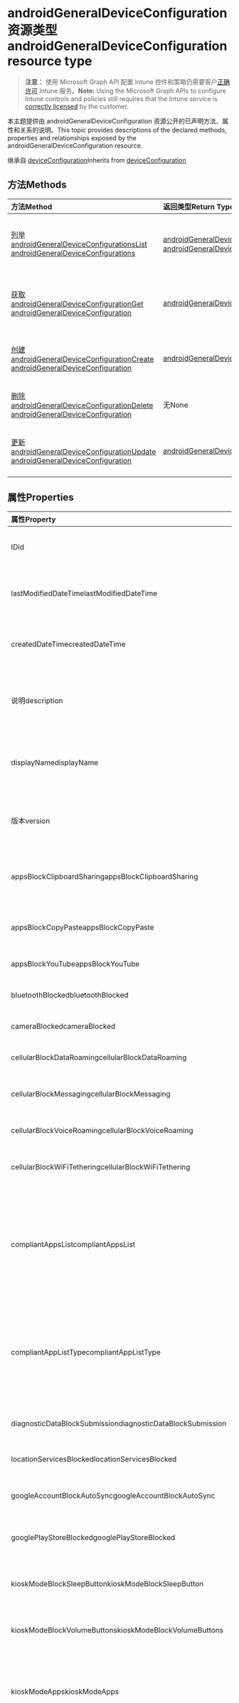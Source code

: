 # <a name="androidgeneraldeviceconfiguration-resource-type"></a><span data-ttu-id="94e2b-101">androidGeneralDeviceConfiguration 资源类型</span><span class="sxs-lookup"><span data-stu-id="94e2b-101">androidGeneralDeviceConfiguration resource type</span></span>

> <span data-ttu-id="94e2b-102">**注意：** 使用 Microsoft Graph API 配置 Intune 控件和策略仍需要客户[正确许可](https://go.microsoft.com/fwlink/?linkid=839381) Intune 服务。</span><span class="sxs-lookup"><span data-stu-id="94e2b-102">**Note:** Using the Microsoft Graph APIs to configure Intune controls and policies still requires that the Intune service is [correctly licensed](https://go.microsoft.com/fwlink/?linkid=839381) by the customer.</span></span>

<span data-ttu-id="94e2b-103">本主题提供由 androidGeneralDeviceConfiguration 资源公开的已声明方法、属性和关系的说明。</span><span class="sxs-lookup"><span data-stu-id="94e2b-103">This topic provides descriptions of the declared methods, properties and relationships exposed by the androidGeneralDeviceConfiguration resource.</span></span>

<span data-ttu-id="94e2b-104">继承自 [deviceConfiguration](../resources/intune_deviceconfig_deviceconfiguration.md)</span><span class="sxs-lookup"><span data-stu-id="94e2b-104">Inherits from [deviceConfiguration](../resources/intune_deviceconfig_deviceconfiguration.md)</span></span>

## <a name="methods"></a><span data-ttu-id="94e2b-105">方法</span><span class="sxs-lookup"><span data-stu-id="94e2b-105">Methods</span></span>
|<span data-ttu-id="94e2b-106">方法</span><span class="sxs-lookup"><span data-stu-id="94e2b-106">Method</span></span>|<span data-ttu-id="94e2b-107">返回类型</span><span class="sxs-lookup"><span data-stu-id="94e2b-107">Return Type</span></span>|<span data-ttu-id="94e2b-108">说明</span><span class="sxs-lookup"><span data-stu-id="94e2b-108">Description</span></span>|
|:---|:---|:---|
|[<span data-ttu-id="94e2b-109">列举 androidGeneralDeviceConfigurations</span><span class="sxs-lookup"><span data-stu-id="94e2b-109">List androidGeneralDeviceConfigurations</span></span>](../api/intune_deviceconfig_androidgeneraldeviceconfiguration_list.md)|<span data-ttu-id="94e2b-110">[androidGeneralDeviceConfiguration](../resources/intune_deviceconfig_androidgeneraldeviceconfiguration.md) 集合</span><span class="sxs-lookup"><span data-stu-id="94e2b-110">[androidGeneralDeviceConfiguration](../resources/intune_deviceconfig_androidgeneraldeviceconfiguration.md) collection</span></span>|<span data-ttu-id="94e2b-111">列出 [androidGeneralDeviceConfiguration](../resources/intune_deviceconfig_androidgeneraldeviceconfiguration.md) 对象的属性和关系。</span><span class="sxs-lookup"><span data-stu-id="94e2b-111">List properties and relationships of the [androidGeneralDeviceConfiguration](../resources/intune_deviceconfig_androidgeneraldeviceconfiguration.md) objects.</span></span>|
|[<span data-ttu-id="94e2b-112">获取 androidGeneralDeviceConfiguration</span><span class="sxs-lookup"><span data-stu-id="94e2b-112">Get androidGeneralDeviceConfiguration</span></span>](../api/intune_deviceconfig_androidgeneraldeviceconfiguration_get.md)|[<span data-ttu-id="94e2b-113">androidGeneralDeviceConfiguration</span><span class="sxs-lookup"><span data-stu-id="94e2b-113">androidGeneralDeviceConfiguration</span></span>](../resources/intune_deviceconfig_androidgeneraldeviceconfiguration.md)|<span data-ttu-id="94e2b-114">读取 [androidGeneralDeviceConfiguration](../resources/intune_deviceconfig_androidgeneraldeviceconfiguration.md) 对象的属性和关系。</span><span class="sxs-lookup"><span data-stu-id="94e2b-114">Read properties and relationships of the [androidGeneralDeviceConfiguration](../resources/intune_deviceconfig_androidgeneraldeviceconfiguration.md) object.</span></span>|
|[<span data-ttu-id="94e2b-115">创建 androidGeneralDeviceConfiguration</span><span class="sxs-lookup"><span data-stu-id="94e2b-115">Create androidGeneralDeviceConfiguration</span></span>](../api/intune_deviceconfig_androidgeneraldeviceconfiguration_create.md)|[<span data-ttu-id="94e2b-116">androidGeneralDeviceConfiguration</span><span class="sxs-lookup"><span data-stu-id="94e2b-116">androidGeneralDeviceConfiguration</span></span>](../resources/intune_deviceconfig_androidgeneraldeviceconfiguration.md)|<span data-ttu-id="94e2b-117">创建新的 [androidGeneralDeviceConfiguration](../resources/intune_deviceconfig_androidgeneraldeviceconfiguration.md) 对象。</span><span class="sxs-lookup"><span data-stu-id="94e2b-117">Create a new [androidGeneralDeviceConfiguration](../resources/intune_deviceconfig_androidgeneraldeviceconfiguration.md) object.</span></span>|
|[<span data-ttu-id="94e2b-118">删除 androidGeneralDeviceConfiguration</span><span class="sxs-lookup"><span data-stu-id="94e2b-118">Delete androidGeneralDeviceConfiguration</span></span>](../api/intune_deviceconfig_androidgeneraldeviceconfiguration_delete.md)|<span data-ttu-id="94e2b-119">无</span><span class="sxs-lookup"><span data-stu-id="94e2b-119">None</span></span>|<span data-ttu-id="94e2b-120">删除 [androidGeneralDeviceConfiguration](../resources/intune_deviceconfig_androidgeneraldeviceconfiguration.md)。</span><span class="sxs-lookup"><span data-stu-id="94e2b-120">Deletes a [androidGeneralDeviceConfiguration](../resources/intune_deviceconfig_androidgeneraldeviceconfiguration.md).</span></span>|
|[<span data-ttu-id="94e2b-121">更新 androidGeneralDeviceConfiguration</span><span class="sxs-lookup"><span data-stu-id="94e2b-121">Update androidGeneralDeviceConfiguration</span></span>](../api/intune_deviceconfig_androidgeneraldeviceconfiguration_update.md)|[<span data-ttu-id="94e2b-122">androidGeneralDeviceConfiguration</span><span class="sxs-lookup"><span data-stu-id="94e2b-122">androidGeneralDeviceConfiguration</span></span>](../resources/intune_deviceconfig_androidgeneraldeviceconfiguration.md)|<span data-ttu-id="94e2b-123">更新 [androidGeneralDeviceConfiguration](../resources/intune_deviceconfig_androidgeneraldeviceconfiguration.md) 对象的属性。</span><span class="sxs-lookup"><span data-stu-id="94e2b-123">Update the properties of a [androidGeneralDeviceConfiguration](../resources/intune_deviceconfig_androidgeneraldeviceconfiguration.md) object.</span></span>|

## <a name="properties"></a><span data-ttu-id="94e2b-124">属性</span><span class="sxs-lookup"><span data-stu-id="94e2b-124">Properties</span></span>
|<span data-ttu-id="94e2b-125">属性</span><span class="sxs-lookup"><span data-stu-id="94e2b-125">Property</span></span>|<span data-ttu-id="94e2b-126">类型</span><span class="sxs-lookup"><span data-stu-id="94e2b-126">Type</span></span>|<span data-ttu-id="94e2b-127">说明</span><span class="sxs-lookup"><span data-stu-id="94e2b-127">Description</span></span>|
|:---|:---|:---|
|<span data-ttu-id="94e2b-128">ID</span><span class="sxs-lookup"><span data-stu-id="94e2b-128">id</span></span>|<span data-ttu-id="94e2b-129">字符串</span><span class="sxs-lookup"><span data-stu-id="94e2b-129">String</span></span>|<span data-ttu-id="94e2b-130">实体的键。</span><span class="sxs-lookup"><span data-stu-id="94e2b-130">Key of the entity.</span></span> <span data-ttu-id="94e2b-131">继承自 [deviceConfiguration](../resources/intune_deviceconfig_deviceconfiguration.md)</span><span class="sxs-lookup"><span data-stu-id="94e2b-131">Inherited from [deviceConfiguration](../resources/intune_deviceconfig_deviceconfiguration.md)</span></span>|
|<span data-ttu-id="94e2b-132">lastModifiedDateTime</span><span class="sxs-lookup"><span data-stu-id="94e2b-132">lastModifiedDateTime</span></span>|<span data-ttu-id="94e2b-133">DateTimeOffset</span><span class="sxs-lookup"><span data-stu-id="94e2b-133">DateTimeOffset</span></span>|<span data-ttu-id="94e2b-134">上次修改对象的日期/时间。</span><span class="sxs-lookup"><span data-stu-id="94e2b-134">DateTime the object was last modified.</span></span> <span data-ttu-id="94e2b-135">继承自 [deviceConfiguration](../resources/intune_deviceconfig_deviceconfiguration.md)</span><span class="sxs-lookup"><span data-stu-id="94e2b-135">Inherited from [deviceConfiguration](../resources/intune_deviceconfig_deviceconfiguration.md)</span></span>|
|<span data-ttu-id="94e2b-136">createdDateTime</span><span class="sxs-lookup"><span data-stu-id="94e2b-136">createdDateTime</span></span>|<span data-ttu-id="94e2b-137">DateTimeOffset</span><span class="sxs-lookup"><span data-stu-id="94e2b-137">DateTimeOffset</span></span>|<span data-ttu-id="94e2b-138">创建对象的日期/时间。</span><span class="sxs-lookup"><span data-stu-id="94e2b-138">DateTime the object was created.</span></span> <span data-ttu-id="94e2b-139">继承自 [deviceConfiguration](../resources/intune_deviceconfig_deviceconfiguration.md)</span><span class="sxs-lookup"><span data-stu-id="94e2b-139">Inherited from [deviceConfiguration](../resources/intune_deviceconfig_deviceconfiguration.md)</span></span>|
|<span data-ttu-id="94e2b-140">说明</span><span class="sxs-lookup"><span data-stu-id="94e2b-140">description</span></span>|<span data-ttu-id="94e2b-141">ID</span><span class="sxs-lookup"><span data-stu-id="94e2b-141">String</span></span>|<span data-ttu-id="94e2b-142">管理员提供的设备配置的说明。</span><span class="sxs-lookup"><span data-stu-id="94e2b-142">Admin provided description of the Device Configuration.</span></span> <span data-ttu-id="94e2b-143">继承自 [deviceConfiguration](../resources/intune_deviceconfig_deviceconfiguration.md)</span><span class="sxs-lookup"><span data-stu-id="94e2b-143">Inherited from [deviceConfiguration](../resources/intune_deviceconfig_deviceconfiguration.md)</span></span>|
|<span data-ttu-id="94e2b-144">displayName</span><span class="sxs-lookup"><span data-stu-id="94e2b-144">displayName</span></span>|<span data-ttu-id="94e2b-145">ID</span><span class="sxs-lookup"><span data-stu-id="94e2b-145">String</span></span>|<span data-ttu-id="94e2b-146">管理员提供的设备配置的名称。</span><span class="sxs-lookup"><span data-stu-id="94e2b-146">Admin provided name of the device configuration.</span></span> <span data-ttu-id="94e2b-147">继承自 [deviceConfiguration](../resources/intune_deviceconfig_deviceconfiguration.md)</span><span class="sxs-lookup"><span data-stu-id="94e2b-147">Inherited from [deviceConfiguration](../resources/intune_deviceconfig_deviceconfiguration.md)</span></span>|
|<span data-ttu-id="94e2b-148">版本</span><span class="sxs-lookup"><span data-stu-id="94e2b-148">version</span></span>|<span data-ttu-id="94e2b-149">Int32</span><span class="sxs-lookup"><span data-stu-id="94e2b-149">Int32</span></span>|<span data-ttu-id="94e2b-150">设备配置的版本。</span><span class="sxs-lookup"><span data-stu-id="94e2b-150">Version of the device configuration.</span></span> <span data-ttu-id="94e2b-151">继承自 [deviceConfiguration](../resources/intune_deviceconfig_deviceconfiguration.md)</span><span class="sxs-lookup"><span data-stu-id="94e2b-151">Inherited from [deviceConfiguration](../resources/intune_deviceconfig_deviceconfiguration.md)</span></span>|
|<span data-ttu-id="94e2b-152">appsBlockClipboardSharing</span><span class="sxs-lookup"><span data-stu-id="94e2b-152">appsBlockClipboardSharing</span></span>|<span data-ttu-id="94e2b-153">布尔值</span><span class="sxs-lookup"><span data-stu-id="94e2b-153">Boolean</span></span>|<span data-ttu-id="94e2b-154">指示是否阻止剪贴板共享以在应用程序之间复制和粘贴。</span><span class="sxs-lookup"><span data-stu-id="94e2b-154">Indicates whether or not to block clipboard sharing to copy and paste between applications.</span></span>|
|<span data-ttu-id="94e2b-155">appsBlockCopyPaste</span><span class="sxs-lookup"><span data-stu-id="94e2b-155">appsBlockCopyPaste</span></span>|<span data-ttu-id="94e2b-156">布尔值</span><span class="sxs-lookup"><span data-stu-id="94e2b-156">Boolean</span></span>|<span data-ttu-id="94e2b-157">指示是否阻止在应用程序内复制和粘贴。</span><span class="sxs-lookup"><span data-stu-id="94e2b-157">Indicates whether or not to block copy and paste within applications.</span></span>|
|<span data-ttu-id="94e2b-158">appsBlockYouTube</span><span class="sxs-lookup"><span data-stu-id="94e2b-158">appsBlockYouTube</span></span>|<span data-ttu-id="94e2b-159">布尔值</span><span class="sxs-lookup"><span data-stu-id="94e2b-159">Boolean</span></span>|<span data-ttu-id="94e2b-160">指示是否阻止 YouTube 应用。</span><span class="sxs-lookup"><span data-stu-id="94e2b-160">Indicates whether or not to block the YouTube app.</span></span>|
|<span data-ttu-id="94e2b-161">bluetoothBlocked</span><span class="sxs-lookup"><span data-stu-id="94e2b-161">bluetoothBlocked</span></span>|<span data-ttu-id="94e2b-162">布尔值</span><span class="sxs-lookup"><span data-stu-id="94e2b-162">Boolean</span></span>|<span data-ttu-id="94e2b-163">指示是否阻止蓝牙。</span><span class="sxs-lookup"><span data-stu-id="94e2b-163">Indicates whether or not to block Bluetooth.</span></span>|
|<span data-ttu-id="94e2b-164">cameraBlocked</span><span class="sxs-lookup"><span data-stu-id="94e2b-164">cameraBlocked</span></span>|<span data-ttu-id="94e2b-165">布尔值</span><span class="sxs-lookup"><span data-stu-id="94e2b-165">Boolean</span></span>|<span data-ttu-id="94e2b-166">指示是否阻止照相机的使用。</span><span class="sxs-lookup"><span data-stu-id="94e2b-166">Indicates whether or not to block the use of the camera.</span></span>|
|<span data-ttu-id="94e2b-167">cellularBlockDataRoaming</span><span class="sxs-lookup"><span data-stu-id="94e2b-167">cellularBlockDataRoaming</span></span>|<span data-ttu-id="94e2b-168">布尔值</span><span class="sxs-lookup"><span data-stu-id="94e2b-168">Boolean</span></span>|<span data-ttu-id="94e2b-169">指示是否阻止数据漫游。</span><span class="sxs-lookup"><span data-stu-id="94e2b-169">Indicates whether or not to block data roaming.</span></span>|
|<span data-ttu-id="94e2b-170">cellularBlockMessaging</span><span class="sxs-lookup"><span data-stu-id="94e2b-170">cellularBlockMessaging</span></span>|<span data-ttu-id="94e2b-171">布尔值</span><span class="sxs-lookup"><span data-stu-id="94e2b-171">Boolean</span></span>|<span data-ttu-id="94e2b-172">指示是否阻止 SMS/MMS 消息。</span><span class="sxs-lookup"><span data-stu-id="94e2b-172">Indicates whether or not to block SMS/MMS messaging.</span></span>|
|<span data-ttu-id="94e2b-173">cellularBlockVoiceRoaming</span><span class="sxs-lookup"><span data-stu-id="94e2b-173">cellularBlockVoiceRoaming</span></span>|<span data-ttu-id="94e2b-174">布尔值</span><span class="sxs-lookup"><span data-stu-id="94e2b-174">Boolean</span></span>|<span data-ttu-id="94e2b-175">指示是否阻止语音漫游。</span><span class="sxs-lookup"><span data-stu-id="94e2b-175">Indicates whether or not to block voice roaming.</span></span>|
|<span data-ttu-id="94e2b-176">cellularBlockWiFiTethering</span><span class="sxs-lookup"><span data-stu-id="94e2b-176">cellularBlockWiFiTethering</span></span>|<span data-ttu-id="94e2b-177">布尔值</span><span class="sxs-lookup"><span data-stu-id="94e2b-177">Boolean</span></span>|<span data-ttu-id="94e2b-178">指示是否阻止同步 Wi-Fi 网络共享。</span><span class="sxs-lookup"><span data-stu-id="94e2b-178">Indicates whether or not to block syncing Wi-Fi tethering.</span></span>|
|<span data-ttu-id="94e2b-179">compliantAppsList</span><span class="sxs-lookup"><span data-stu-id="94e2b-179">compliantAppsList</span></span>|<span data-ttu-id="94e2b-180">[appListItem](../resources/intune_deviceconfig_applistitem.md) 集合</span><span class="sxs-lookup"><span data-stu-id="94e2b-180">[appListItem](../resources/intune_deviceconfig_applistitem.md) collection</span></span>|<span data-ttu-id="94e2b-181">符合性中的应用列表（允许列表或阻止列表，由 CompliantAppListType 控制）。</span><span class="sxs-lookup"><span data-stu-id="94e2b-181">List of apps in the compliance (either allow list or block list, controlled by CompliantAppListType).</span></span> <span data-ttu-id="94e2b-182">该集合最多可包含 10000 个元素。</span><span class="sxs-lookup"><span data-stu-id="94e2b-182">This collection can contain a maximum of 10000 elements.</span></span>|
|<span data-ttu-id="94e2b-183">compliantAppListType</span><span class="sxs-lookup"><span data-stu-id="94e2b-183">compliantAppListType</span></span>|[<span data-ttu-id="94e2b-184">appListType</span><span class="sxs-lookup"><span data-stu-id="94e2b-184">appListType</span></span>](../resources/intune_deviceconfig_applisttype.md)|<span data-ttu-id="94e2b-185">CompliantAppsList 中的列表类型。</span><span class="sxs-lookup"><span data-stu-id="94e2b-185">Type of list that is in the CompliantAppsList.</span></span> <span data-ttu-id="94e2b-186">可取值为：`none`、`appsInListCompliant`、`appsNotInListCompliant`。</span><span class="sxs-lookup"><span data-stu-id="94e2b-186">The possible values are `none`, `appsInListCompliant`, `appsNotInListCompliant`, , , , , , , , , or .</span></span>|
|<span data-ttu-id="94e2b-187">diagnosticDataBlockSubmission</span><span class="sxs-lookup"><span data-stu-id="94e2b-187">diagnosticDataBlockSubmission</span></span>|<span data-ttu-id="94e2b-188">布尔值</span><span class="sxs-lookup"><span data-stu-id="94e2b-188">Boolean</span></span>|<span data-ttu-id="94e2b-189">指示是否阻止诊断数据提交。</span><span class="sxs-lookup"><span data-stu-id="94e2b-189">Indicates whether or not to block diagnostic data submission.</span></span>|
|<span data-ttu-id="94e2b-190">locationServicesBlocked</span><span class="sxs-lookup"><span data-stu-id="94e2b-190">locationServicesBlocked</span></span>|<span data-ttu-id="94e2b-191">布尔值</span><span class="sxs-lookup"><span data-stu-id="94e2b-191">Boolean</span></span>|<span data-ttu-id="94e2b-192">指示是否阻止位置服务。</span><span class="sxs-lookup"><span data-stu-id="94e2b-192">Indicates whether or not to block location services.</span></span>|
|<span data-ttu-id="94e2b-193">googleAccountBlockAutoSync</span><span class="sxs-lookup"><span data-stu-id="94e2b-193">googleAccountBlockAutoSync</span></span>|<span data-ttu-id="94e2b-194">布尔值</span><span class="sxs-lookup"><span data-stu-id="94e2b-194">Boolean</span></span>|<span data-ttu-id="94e2b-195">指示是否阻止 Google 帐户自动同步。</span><span class="sxs-lookup"><span data-stu-id="94e2b-195">Indicates whether or not to block Google account auto sync.</span></span>|
|<span data-ttu-id="94e2b-196">googlePlayStoreBlocked</span><span class="sxs-lookup"><span data-stu-id="94e2b-196">googlePlayStoreBlocked</span></span>|<span data-ttu-id="94e2b-197">布尔值</span><span class="sxs-lookup"><span data-stu-id="94e2b-197">Boolean</span></span>|<span data-ttu-id="94e2b-198">指示是否阻止 Google Play 商店。</span><span class="sxs-lookup"><span data-stu-id="94e2b-198">Indicates whether or not to block the Google Play store.</span></span>|
|<span data-ttu-id="94e2b-199">kioskModeBlockSleepButton</span><span class="sxs-lookup"><span data-stu-id="94e2b-199">kioskModeBlockSleepButton</span></span>|<span data-ttu-id="94e2b-200">布尔值</span><span class="sxs-lookup"><span data-stu-id="94e2b-200">Boolean</span></span>|<span data-ttu-id="94e2b-201">指示在展台模式下是否阻止屏幕睡眠按钮。</span><span class="sxs-lookup"><span data-stu-id="94e2b-201">Indicates whether or not to block the screen sleep button while in Kiosk Mode.</span></span>|
|<span data-ttu-id="94e2b-202">kioskModeBlockVolumeButtons</span><span class="sxs-lookup"><span data-stu-id="94e2b-202">kioskModeBlockVolumeButtons</span></span>|<span data-ttu-id="94e2b-203">布尔值</span><span class="sxs-lookup"><span data-stu-id="94e2b-203">Boolean</span></span>|<span data-ttu-id="94e2b-204">指示在展台模式下是否阻止音量按钮。</span><span class="sxs-lookup"><span data-stu-id="94e2b-204">Indicates whether or not to block the volume buttons while in Kiosk Mode.</span></span>|
|<span data-ttu-id="94e2b-205">kioskModeApps</span><span class="sxs-lookup"><span data-stu-id="94e2b-205">kioskModeApps</span></span>|<span data-ttu-id="94e2b-206">[appListItem](../resources/intune_deviceconfig_applistitem.md) 集合</span><span class="sxs-lookup"><span data-stu-id="94e2b-206">[appListItem](../resources/intune_deviceconfig_applistitem.md) collection</span></span>|<span data-ttu-id="94e2b-207">设备处于展台模式时将允许运行的应用列表。</span><span class="sxs-lookup"><span data-stu-id="94e2b-207">A list of apps that will be allowed to run when the device is in Kiosk Mode.</span></span> <span data-ttu-id="94e2b-208">该集合最多可包含 500 个元素。</span><span class="sxs-lookup"><span data-stu-id="94e2b-208">This collection can contain a maximum of 500 elements.</span></span>|
|<span data-ttu-id="94e2b-209">nfcBlocked</span><span class="sxs-lookup"><span data-stu-id="94e2b-209">nfcBlocked</span></span>|<span data-ttu-id="94e2b-210">布尔值</span><span class="sxs-lookup"><span data-stu-id="94e2b-210">Boolean</span></span>|<span data-ttu-id="94e2b-211">指示是否阻止近场通信。</span><span class="sxs-lookup"><span data-stu-id="94e2b-211">Indicates whether or not to block Near-Field Communication.</span></span>|
|<span data-ttu-id="94e2b-212">passwordBlockFingerprintUnlock</span><span class="sxs-lookup"><span data-stu-id="94e2b-212">passwordBlockFingerprintUnlock</span></span>|<span data-ttu-id="94e2b-213">布尔值</span><span class="sxs-lookup"><span data-stu-id="94e2b-213">Boolean</span></span>|<span data-ttu-id="94e2b-214">指示是否阻止指纹解锁。</span><span class="sxs-lookup"><span data-stu-id="94e2b-214">Indicates whether or not to block fingerprint unlock.</span></span>|
|<span data-ttu-id="94e2b-215">passwordBlockTrustAgents</span><span class="sxs-lookup"><span data-stu-id="94e2b-215">passwordBlockTrustAgents</span></span>|<span data-ttu-id="94e2b-216">布尔值</span><span class="sxs-lookup"><span data-stu-id="94e2b-216">Boolean</span></span>|<span data-ttu-id="94e2b-217">指示是否阻止 Smart Lock 和其他信任代理。</span><span class="sxs-lookup"><span data-stu-id="94e2b-217">Indicates whether or not to block Smart Lock and other trust agents.</span></span>|
|<span data-ttu-id="94e2b-218">passwordExpirationDays</span><span class="sxs-lookup"><span data-stu-id="94e2b-218">passwordExpirationDays</span></span>|<span data-ttu-id="94e2b-219">Int32</span><span class="sxs-lookup"><span data-stu-id="94e2b-219">Int32</span></span>|<span data-ttu-id="94e2b-220">密码过期前的天数。</span><span class="sxs-lookup"><span data-stu-id="94e2b-220">Number of days before the password expires.</span></span> <span data-ttu-id="94e2b-221">有效值为 1 至 365。</span><span class="sxs-lookup"><span data-stu-id="94e2b-221">Valid values 1 to 365</span></span>|
|<span data-ttu-id="94e2b-222">passwordMinimumLength</span><span class="sxs-lookup"><span data-stu-id="94e2b-222">passwordMinimumLength</span></span>|<span data-ttu-id="94e2b-223">Int32</span><span class="sxs-lookup"><span data-stu-id="94e2b-223">Int32</span></span>|<span data-ttu-id="94e2b-224">密码的最小长度。</span><span class="sxs-lookup"><span data-stu-id="94e2b-224">Minimum length of passwords.</span></span> <span data-ttu-id="94e2b-225">有效值为 4 至 16</span><span class="sxs-lookup"><span data-stu-id="94e2b-225">Valid values 4 to 16</span></span>|
|<span data-ttu-id="94e2b-226">passwordMinutesOfInactivityBeforeScreenTimeout</span><span class="sxs-lookup"><span data-stu-id="94e2b-226">passwordMinutesOfInactivityBeforeScreenTimeout</span></span>|<span data-ttu-id="94e2b-227">Int32</span><span class="sxs-lookup"><span data-stu-id="94e2b-227">Int32</span></span>|<span data-ttu-id="94e2b-228">屏幕超时之前的不活动分钟数。</span><span class="sxs-lookup"><span data-stu-id="94e2b-228">Minutes of inactivity before the screen times out.</span></span>|
|<span data-ttu-id="94e2b-229">passwordPreviousPasswordBlockCount</span><span class="sxs-lookup"><span data-stu-id="94e2b-229">passwordPreviousPasswordBlockCount</span></span>|<span data-ttu-id="94e2b-230">Int32</span><span class="sxs-lookup"><span data-stu-id="94e2b-230">Int32</span></span>|<span data-ttu-id="94e2b-231">要阻止的以前密码的数量。</span><span class="sxs-lookup"><span data-stu-id="94e2b-231">Number of previous passwords to block.</span></span> <span data-ttu-id="94e2b-232">有效值为 0 至 24</span><span class="sxs-lookup"><span data-stu-id="94e2b-232">Valid values 0 to 24</span></span>|
|<span data-ttu-id="94e2b-233">passwordSignInFailureCountBeforeFactoryReset</span><span class="sxs-lookup"><span data-stu-id="94e2b-233">passwordSignInFailureCountBeforeFactoryReset</span></span>|<span data-ttu-id="94e2b-234">Int32</span><span class="sxs-lookup"><span data-stu-id="94e2b-234">Int32</span></span>|<span data-ttu-id="94e2b-235">恢复出厂设置之前允许登录失败的次数。</span><span class="sxs-lookup"><span data-stu-id="94e2b-235">Number of sign in failures allowed before factory reset.</span></span> <span data-ttu-id="94e2b-236">有效值为 4 至 11</span><span class="sxs-lookup"><span data-stu-id="94e2b-236">Valid values 4 to 11</span></span>|
|<span data-ttu-id="94e2b-237">passwordRequiredType</span><span class="sxs-lookup"><span data-stu-id="94e2b-237">passwordRequiredType</span></span>|[<span data-ttu-id="94e2b-238">androidRequiredPasswordType</span><span class="sxs-lookup"><span data-stu-id="94e2b-238">androidRequiredPasswordType</span></span>](../resources/intune_deviceconfig_androidrequiredpasswordtype.md)|<span data-ttu-id="94e2b-239">必需的密码类型。</span><span class="sxs-lookup"><span data-stu-id="94e2b-239">Type of password that is required.</span></span> <span data-ttu-id="94e2b-240">可取值为：`deviceDefault`、`alphabetic`、`alphanumeric`、`alphanumericWithSymbols`、`lowSecurityBiometric`、`numeric`、`numericComplex`、`any`。</span><span class="sxs-lookup"><span data-stu-id="94e2b-240">The possible values are `deviceDefault`, `alphabetic`, `alphanumeric`, `alphanumericWithSymbols`, `lowSecurityBiometric`, `numeric`, `numericComplex`, `any`, , , , or .</span></span>|
|<span data-ttu-id="94e2b-241">passwordRequired</span><span class="sxs-lookup"><span data-stu-id="94e2b-241">passwordRequired</span></span>|<span data-ttu-id="94e2b-242">布尔值</span><span class="sxs-lookup"><span data-stu-id="94e2b-242">Boolean</span></span>|<span data-ttu-id="94e2b-243">指示是否需要密码。</span><span class="sxs-lookup"><span data-stu-id="94e2b-243">Indicates whether or not to require a password.</span></span>|
|<span data-ttu-id="94e2b-244">powerOffBlocked</span><span class="sxs-lookup"><span data-stu-id="94e2b-244">powerOffBlocked</span></span>|<span data-ttu-id="94e2b-245">布尔值</span><span class="sxs-lookup"><span data-stu-id="94e2b-245">Boolean</span></span>|<span data-ttu-id="94e2b-246">指示是否阻止关闭设备。</span><span class="sxs-lookup"><span data-stu-id="94e2b-246">Indicates whether or not to block powering off the device.</span></span>|
|<span data-ttu-id="94e2b-247">factoryResetBlocked</span><span class="sxs-lookup"><span data-stu-id="94e2b-247">factoryResetBlocked</span></span>|<span data-ttu-id="94e2b-248">布尔值</span><span class="sxs-lookup"><span data-stu-id="94e2b-248">Boolean</span></span>|<span data-ttu-id="94e2b-249">指示是否阻止用户执行恢复出厂设置。</span><span class="sxs-lookup"><span data-stu-id="94e2b-249">Indicates whether or not to block user performing a factory reset.</span></span>|
|<span data-ttu-id="94e2b-250">screenCaptureBlocked</span><span class="sxs-lookup"><span data-stu-id="94e2b-250">screenCaptureBlocked</span></span>|<span data-ttu-id="94e2b-251">布尔值</span><span class="sxs-lookup"><span data-stu-id="94e2b-251">Boolean</span></span>|<span data-ttu-id="94e2b-252">指示是否阻止屏幕截图。</span><span class="sxs-lookup"><span data-stu-id="94e2b-252">Indicates whether or not to block screenshots.</span></span>|
|<span data-ttu-id="94e2b-253">deviceSharingAllowed</span><span class="sxs-lookup"><span data-stu-id="94e2b-253">deviceSharingAllowed</span></span>|<span data-ttu-id="94e2b-254">布尔值</span><span class="sxs-lookup"><span data-stu-id="94e2b-254">Boolean</span></span>|<span data-ttu-id="94e2b-255">指示是否允许设备共享模式。</span><span class="sxs-lookup"><span data-stu-id="94e2b-255">Indicates whether or not to allow device sharing mode.</span></span>|
|<span data-ttu-id="94e2b-256">storageBlockGoogleBackup</span><span class="sxs-lookup"><span data-stu-id="94e2b-256">storageBlockGoogleBackup</span></span>|<span data-ttu-id="94e2b-257">布尔值</span><span class="sxs-lookup"><span data-stu-id="94e2b-257">Boolean</span></span>|<span data-ttu-id="94e2b-258">指示是否阻止 Google 备份。</span><span class="sxs-lookup"><span data-stu-id="94e2b-258">Indicates whether or not to block Google Backup.</span></span>|
|<span data-ttu-id="94e2b-259">storageBlockRemovableStorage</span><span class="sxs-lookup"><span data-stu-id="94e2b-259">storageBlockRemovableStorage</span></span>|<span data-ttu-id="94e2b-260">布尔值</span><span class="sxs-lookup"><span data-stu-id="94e2b-260">Boolean</span></span>|<span data-ttu-id="94e2b-261">指示是否阻止可移动存储使用。</span><span class="sxs-lookup"><span data-stu-id="94e2b-261">Indicates whether or not to block removable storage usage.</span></span>|
|<span data-ttu-id="94e2b-262">storageRequireDeviceEncryption</span><span class="sxs-lookup"><span data-stu-id="94e2b-262">storageRequireDeviceEncryption</span></span>|<span data-ttu-id="94e2b-263">布尔值</span><span class="sxs-lookup"><span data-stu-id="94e2b-263">Boolean</span></span>|<span data-ttu-id="94e2b-264">指示是否需要设备加密。</span><span class="sxs-lookup"><span data-stu-id="94e2b-264">Indicates whether or not to require device encryption.</span></span>|
|<span data-ttu-id="94e2b-265">storageRequireRemovableStorageEncryption</span><span class="sxs-lookup"><span data-stu-id="94e2b-265">storageRequireRemovableStorageEncryption</span></span>|<span data-ttu-id="94e2b-266">布尔值</span><span class="sxs-lookup"><span data-stu-id="94e2b-266">Boolean</span></span>|<span data-ttu-id="94e2b-267">指示是否需要可移动存储加密。</span><span class="sxs-lookup"><span data-stu-id="94e2b-267">Indicates whether or not to require removable storage encryption.</span></span>|
|<span data-ttu-id="94e2b-268">voiceAssistantBlocked</span><span class="sxs-lookup"><span data-stu-id="94e2b-268">voiceAssistantBlocked</span></span>|<span data-ttu-id="94e2b-269">布尔值</span><span class="sxs-lookup"><span data-stu-id="94e2b-269">Boolean</span></span>|<span data-ttu-id="94e2b-270">指示是否阻止使用语音助手。</span><span class="sxs-lookup"><span data-stu-id="94e2b-270">Indicates whether or not to block the use of the Voice Assistant.</span></span>|
|<span data-ttu-id="94e2b-271">voiceDialingBlocked</span><span class="sxs-lookup"><span data-stu-id="94e2b-271">voiceDialingBlocked</span></span>|<span data-ttu-id="94e2b-272">布尔值</span><span class="sxs-lookup"><span data-stu-id="94e2b-272">Boolean</span></span>|<span data-ttu-id="94e2b-273">指示是否阻止语音拨号。</span><span class="sxs-lookup"><span data-stu-id="94e2b-273">Indicates whether or not to block voice dialing.</span></span>|
|<span data-ttu-id="94e2b-274">webBrowserBlockPopups</span><span class="sxs-lookup"><span data-stu-id="94e2b-274">webBrowserBlockPopups</span></span>|<span data-ttu-id="94e2b-275">布尔值</span><span class="sxs-lookup"><span data-stu-id="94e2b-275">Boolean</span></span>|<span data-ttu-id="94e2b-276">指示是否阻止 Web 浏览器内的弹出窗口。</span><span class="sxs-lookup"><span data-stu-id="94e2b-276">Indicates whether or not to block popups within the web browser.</span></span>|
|<span data-ttu-id="94e2b-277">webBrowserBlockAutofill</span><span class="sxs-lookup"><span data-stu-id="94e2b-277">webBrowserBlockAutofill</span></span>|<span data-ttu-id="94e2b-278">布尔值</span><span class="sxs-lookup"><span data-stu-id="94e2b-278">Boolean</span></span>|<span data-ttu-id="94e2b-279">指示是否阻止 Web 浏览器的自动填充功能。</span><span class="sxs-lookup"><span data-stu-id="94e2b-279">Indicates whether or not to block the web browser's auto fill feature.</span></span>|
|<span data-ttu-id="94e2b-280">webBrowserBlockJavaScript</span><span class="sxs-lookup"><span data-stu-id="94e2b-280">webBrowserBlockJavaScript</span></span>|<span data-ttu-id="94e2b-281">布尔值</span><span class="sxs-lookup"><span data-stu-id="94e2b-281">Boolean</span></span>|<span data-ttu-id="94e2b-282">指示是否阻止 Web 浏览器内的 JavaScript。</span><span class="sxs-lookup"><span data-stu-id="94e2b-282">Indicates whether or not to block JavaScript within the web browser.</span></span>|
|<span data-ttu-id="94e2b-283">webBrowserBlocked</span><span class="sxs-lookup"><span data-stu-id="94e2b-283">webBrowserBlocked</span></span>|<span data-ttu-id="94e2b-284">布尔值</span><span class="sxs-lookup"><span data-stu-id="94e2b-284">Boolean</span></span>|<span data-ttu-id="94e2b-285">指示是否阻止 Web 浏览器。</span><span class="sxs-lookup"><span data-stu-id="94e2b-285">Indicates whether or not to block the web browser.</span></span>|
|<span data-ttu-id="94e2b-286">webBrowserCookieSettings</span><span class="sxs-lookup"><span data-stu-id="94e2b-286">webBrowserCookieSettings</span></span>|[<span data-ttu-id="94e2b-287">webBrowserCookieSettings</span><span class="sxs-lookup"><span data-stu-id="94e2b-287">webBrowserCookieSettings</span></span>](../resources/intune_deviceconfig_webbrowsercookiesettings.md)|<span data-ttu-id="94e2b-288">Web 浏览器内的 Cookie 设置。</span><span class="sxs-lookup"><span data-stu-id="94e2b-288">Cookie settings within the web browser.</span></span> <span data-ttu-id="94e2b-289">可取值为：`browserDefault`、`blockAlways`、`allowCurrentWebSite`、`allowFromWebsitesVisited`、`allowAlways`。</span><span class="sxs-lookup"><span data-stu-id="94e2b-289">The possible values are `browserDefault`, `blockAlways`, `allowCurrentWebSite`, `allowFromWebsitesVisited`, `allowAlways`, , , , , , , or .</span></span>|
|<span data-ttu-id="94e2b-290">wiFiBlocked</span><span class="sxs-lookup"><span data-stu-id="94e2b-290">wiFiBlocked</span></span>|<span data-ttu-id="94e2b-291">布尔值</span><span class="sxs-lookup"><span data-stu-id="94e2b-291">Boolean</span></span>|<span data-ttu-id="94e2b-292">指示是否阻止同步 Wi-Fi。</span><span class="sxs-lookup"><span data-stu-id="94e2b-292">Indicates whether or not to block syncing Wi-Fi.</span></span>|
|<span data-ttu-id="94e2b-293">appsInstallAllowList</span><span class="sxs-lookup"><span data-stu-id="94e2b-293">appsInstallAllowList</span></span>|<span data-ttu-id="94e2b-294">[appListItem](../resources/intune_deviceconfig_applistitem.md) 集合</span><span class="sxs-lookup"><span data-stu-id="94e2b-294">[appListItem](../resources/intune_deviceconfig_applistitem.md) collection</span></span>|<span data-ttu-id="94e2b-295">可以在 KNOX 设备上安装的应用列表。</span><span class="sxs-lookup"><span data-stu-id="94e2b-295">List of apps which can be installed on the KNOX device.</span></span> <span data-ttu-id="94e2b-296">该集合最多可包含 500 个元素。</span><span class="sxs-lookup"><span data-stu-id="94e2b-296">This collection can contain a maximum of 500 elements.</span></span>|
|<span data-ttu-id="94e2b-297">appsLaunchBlockList</span><span class="sxs-lookup"><span data-stu-id="94e2b-297">appsLaunchBlockList</span></span>|<span data-ttu-id="94e2b-298">[appListItem](../resources/intune_deviceconfig_applistitem.md) 集合</span><span class="sxs-lookup"><span data-stu-id="94e2b-298">[appListItem](../resources/intune_deviceconfig_applistitem.md) collection</span></span>|<span data-ttu-id="94e2b-299">阻止在 KNOX 设备上启动的应用列表。</span><span class="sxs-lookup"><span data-stu-id="94e2b-299">List of apps which are blocked from being launched on the KNOX device.</span></span> <span data-ttu-id="94e2b-300">该集合最多可包含 500 个元素。</span><span class="sxs-lookup"><span data-stu-id="94e2b-300">This collection can contain a maximum of 500 elements.</span></span>|
|<span data-ttu-id="94e2b-301">appsHideList</span><span class="sxs-lookup"><span data-stu-id="94e2b-301">appsHideList</span></span>|<span data-ttu-id="94e2b-302">[appListItem](../resources/intune_deviceconfig_applistitem.md) 集合</span><span class="sxs-lookup"><span data-stu-id="94e2b-302">[appListItem](../resources/intune_deviceconfig_applistitem.md) collection</span></span>|<span data-ttu-id="94e2b-303">要在 KNOX 设备上隐藏的应用列表。</span><span class="sxs-lookup"><span data-stu-id="94e2b-303">List of apps to be hidden on the KNOX device.</span></span> <span data-ttu-id="94e2b-304">该集合最多可包含 500 个元素。</span><span class="sxs-lookup"><span data-stu-id="94e2b-304">This collection can contain a maximum of 500 elements.</span></span>|
|<span data-ttu-id="94e2b-305">securityRequireVerifyApps</span><span class="sxs-lookup"><span data-stu-id="94e2b-305">securityRequireVerifyApps</span></span>|<span data-ttu-id="94e2b-306">布尔值</span><span class="sxs-lookup"><span data-stu-id="94e2b-306">Boolean</span></span>|<span data-ttu-id="94e2b-307">要求启用 Android 验证应用功能。</span><span class="sxs-lookup"><span data-stu-id="94e2b-307">Require the Android Verify apps feature is turned on.</span></span>|

## <a name="relationships"></a><span data-ttu-id="94e2b-308">关系</span><span class="sxs-lookup"><span data-stu-id="94e2b-308">Relationships</span></span>
|<span data-ttu-id="94e2b-309">关系</span><span class="sxs-lookup"><span data-stu-id="94e2b-309">Relationship</span></span>|<span data-ttu-id="94e2b-310">类型</span><span class="sxs-lookup"><span data-stu-id="94e2b-310">Type</span></span>|<span data-ttu-id="94e2b-311">说明</span><span class="sxs-lookup"><span data-stu-id="94e2b-311">Description</span></span>|
|:---|:---|:---|
|<span data-ttu-id="94e2b-312">赋值</span><span class="sxs-lookup"><span data-stu-id="94e2b-312">assignments</span></span>|<span data-ttu-id="94e2b-313">[deviceConfigurationAssignment](../resources/intune_deviceconfig_deviceconfigurationassignment.md) 集合</span><span class="sxs-lookup"><span data-stu-id="94e2b-313">[deviceConfigurationAssignment](../resources/intune_deviceconfig_deviceconfigurationassignment.md) collection</span></span>|<span data-ttu-id="94e2b-314">设备配置文件的分配列表。</span><span class="sxs-lookup"><span data-stu-id="94e2b-314">The list of assignments for the device configuration profile.</span></span> <span data-ttu-id="94e2b-315">继承自 [deviceConfiguration](../resources/intune_deviceconfig_deviceconfiguration.md)</span><span class="sxs-lookup"><span data-stu-id="94e2b-315">Inherited from [deviceConfiguration](../resources/intune_deviceconfig_deviceconfiguration.md)</span></span>|
|<span data-ttu-id="94e2b-316">deviceStatuses</span><span class="sxs-lookup"><span data-stu-id="94e2b-316">deviceStatuses</span></span>|<span data-ttu-id="94e2b-317">[deviceConfigurationDeviceStatus](../resources/intune_deviceconfig_deviceconfigurationdevicestatus.md) 集合</span><span class="sxs-lookup"><span data-stu-id="94e2b-317">[deviceConfigurationDeviceStatus](../resources/intune_deviceconfig_deviceconfigurationdevicestatus.md) collection</span></span>|<span data-ttu-id="94e2b-318">按设备的设备配置安装状态。</span><span class="sxs-lookup"><span data-stu-id="94e2b-318">Device configuration installation status by device.</span></span> <span data-ttu-id="94e2b-319">继承自 [deviceConfiguration](../resources/intune_deviceconfig_deviceconfiguration.md)</span><span class="sxs-lookup"><span data-stu-id="94e2b-319">Inherited from [deviceConfiguration](../resources/intune_deviceconfig_deviceconfiguration.md)</span></span>|
|<span data-ttu-id="94e2b-320">userStatuses</span><span class="sxs-lookup"><span data-stu-id="94e2b-320">userStatuses</span></span>|<span data-ttu-id="94e2b-321">[deviceConfigurationUserStatus](../resources/intune_deviceconfig_deviceconfigurationuserstatus.md) 集合</span><span class="sxs-lookup"><span data-stu-id="94e2b-321">[deviceConfigurationUserStatus](../resources/intune_deviceconfig_deviceconfigurationuserstatus.md) collection</span></span>|<span data-ttu-id="94e2b-322">按用户的设备配置安装状态。</span><span class="sxs-lookup"><span data-stu-id="94e2b-322">Device configuration installation stauts by user.</span></span> <span data-ttu-id="94e2b-323">继承自 [deviceConfiguration](../resources/intune_deviceconfig_deviceconfiguration.md)</span><span class="sxs-lookup"><span data-stu-id="94e2b-323">Inherited from [deviceConfiguration](../resources/intune_deviceconfig_deviceconfiguration.md)</span></span>|
|<span data-ttu-id="94e2b-324">deviceStatusOverview</span><span class="sxs-lookup"><span data-stu-id="94e2b-324">deviceStatusOverview</span></span>|[<span data-ttu-id="94e2b-325">deviceConfigurationDeviceOverview</span><span class="sxs-lookup"><span data-stu-id="94e2b-325">deviceConfigurationDeviceOverview</span></span>](../resources/intune_deviceconfig_deviceconfigurationdeviceoverview.md)|<span data-ttu-id="94e2b-326">设备配置设备状态概述 继承自 [deviceConfiguration](../resources/intune_deviceconfig_deviceconfiguration.md)</span><span class="sxs-lookup"><span data-stu-id="94e2b-326">Device Configuration devices status overview Inherited from [deviceConfiguration](../resources/intune_deviceconfig_deviceconfiguration.md)</span></span>|
|<span data-ttu-id="94e2b-327">userStatusOverview</span><span class="sxs-lookup"><span data-stu-id="94e2b-327">userStatusOverview</span></span>|[<span data-ttu-id="94e2b-328">deviceConfigurationUserOverview</span><span class="sxs-lookup"><span data-stu-id="94e2b-328">deviceConfigurationUserOverview</span></span>](../resources/intune_deviceconfig_deviceconfigurationuseroverview.md)|<span data-ttu-id="94e2b-329">设备配置用户状态概述 继承自 [deviceConfiguration](../resources/intune_deviceconfig_deviceconfiguration.md)</span><span class="sxs-lookup"><span data-stu-id="94e2b-329">Device Configuration users status overview Inherited from [deviceConfiguration](../resources/intune_deviceconfig_deviceconfiguration.md)</span></span>|
|<span data-ttu-id="94e2b-330">deviceSettingStateSummaries</span><span class="sxs-lookup"><span data-stu-id="94e2b-330">deviceSettingStateSummaries</span></span>|<span data-ttu-id="94e2b-331">[settingStateDeviceSummary](../resources/intune_deviceconfig_settingstatedevicesummary.md) 集合</span><span class="sxs-lookup"><span data-stu-id="94e2b-331">[settingStateDeviceSummary](../resources/intune_deviceconfig_settingstatedevicesummary.md) collection</span></span>|<span data-ttu-id="94e2b-332">设备配置设置状态设备摘要 继承自 [deviceConfiguration](../resources/intune_deviceconfig_deviceconfiguration.md)</span><span class="sxs-lookup"><span data-stu-id="94e2b-332">Device Configuration Setting State Device Summary Inherited from [deviceConfiguration](../resources/intune_deviceconfig_deviceconfiguration.md)</span></span>|

## <a name="json-representation"></a><span data-ttu-id="94e2b-333">JSON 表示形式</span><span class="sxs-lookup"><span data-stu-id="94e2b-333">JSON Representation</span></span>
<span data-ttu-id="94e2b-334">下面是资源的 JSON 表示形式。</span><span class="sxs-lookup"><span data-stu-id="94e2b-334">Here is a JSON representation of the resource.</span></span>
<!--{
  "blockType": "resource",
  "keyProperty": "id",
  "baseType": "microsoft.graph.deviceConfiguration",
  "@odata.type": "microsoft.graph.androidGeneralDeviceConfiguration"
}-->
``` json
{
  "@odata.type": "#microsoft.graph.androidGeneralDeviceConfiguration",
  "id": "String (identifier)",
  "lastModifiedDateTime": "String (timestamp)",
  "createdDateTime": "String (timestamp)",
  "description": "String",
  "displayName": "String",
  "version": 1024,
  "appsBlockClipboardSharing": true,
  "appsBlockCopyPaste": true,
  "appsBlockYouTube": true,
  "bluetoothBlocked": true,
  "cameraBlocked": true,
  "cellularBlockDataRoaming": true,
  "cellularBlockMessaging": true,
  "cellularBlockVoiceRoaming": true,
  "cellularBlockWiFiTethering": true,
  "compliantAppsList": [
    {
      "@odata.type": "microsoft.graph.appListItem",
      "name": "String",
      "publisher": "String",
      "appStoreUrl": "String",
      "appId": "String"
    }
  ],
  "compliantAppListType": "String",
  "diagnosticDataBlockSubmission": true,
  "locationServicesBlocked": true,
  "googleAccountBlockAutoSync": true,
  "googlePlayStoreBlocked": true,
  "kioskModeBlockSleepButton": true,
  "kioskModeBlockVolumeButtons": true,
  "kioskModeApps": [
    {
      "@odata.type": "microsoft.graph.appListItem",
      "name": "String",
      "publisher": "String",
      "appStoreUrl": "String",
      "appId": "String"
    }
  ],
  "nfcBlocked": true,
  "passwordBlockFingerprintUnlock": true,
  "passwordBlockTrustAgents": true,
  "passwordExpirationDays": 1024,
  "passwordMinimumLength": 1024,
  "passwordMinutesOfInactivityBeforeScreenTimeout": 1024,
  "passwordPreviousPasswordBlockCount": 1024,
  "passwordSignInFailureCountBeforeFactoryReset": 1024,
  "passwordRequiredType": "String",
  "passwordRequired": true,
  "powerOffBlocked": true,
  "factoryResetBlocked": true,
  "screenCaptureBlocked": true,
  "deviceSharingAllowed": true,
  "storageBlockGoogleBackup": true,
  "storageBlockRemovableStorage": true,
  "storageRequireDeviceEncryption": true,
  "storageRequireRemovableStorageEncryption": true,
  "voiceAssistantBlocked": true,
  "voiceDialingBlocked": true,
  "webBrowserBlockPopups": true,
  "webBrowserBlockAutofill": true,
  "webBrowserBlockJavaScript": true,
  "webBrowserBlocked": true,
  "webBrowserCookieSettings": "String",
  "wiFiBlocked": true,
  "appsInstallAllowList": [
    {
      "@odata.type": "microsoft.graph.appListItem",
      "name": "String",
      "publisher": "String",
      "appStoreUrl": "String",
      "appId": "String"
    }
  ],
  "appsLaunchBlockList": [
    {
      "@odata.type": "microsoft.graph.appListItem",
      "name": "String",
      "publisher": "String",
      "appStoreUrl": "String",
      "appId": "String"
    }
  ],
  "appsHideList": [
    {
      "@odata.type": "microsoft.graph.appListItem",
      "name": "String",
      "publisher": "String",
      "appStoreUrl": "String",
      "appId": "String"
    }
  ],
  "securityRequireVerifyApps": true
}
```



